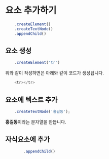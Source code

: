 # 요소 추가하기

```javascript
    .createElement()
    .createTextNode()
    .appendChild()
```

## 요소 생성

```javascript
    .createElement('tr')
```
위와 같이 작성하면은 아래와 같이 코드가 생성됩니다.
```javascript
    <tr></tr>
```

## 요소에 텍스트 추가

```javascript
    .createTextNode('홍길동');
```

**홍길동**이라는 문자열을 만듭니다.


## 자식요소에 추가

```javascript
        .appendChild()
```
